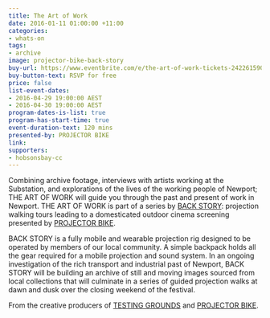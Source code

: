 ```yaml
---
title: The Art of Work
date: 2016-01-11 01:00:00 +11:00
categories:
- whats-on
tags:
- archive
image: projector-bike-back-story
buy-url: https://www.eventbrite.com/e/the-art-of-work-tickets-24226159094
buy-button-text: RSVP for free
price: false
list-event-dates:
- 2016-04-29 19:00:00 AEST
- 2016-04-30 19:00:00 AEST
program-dates-is-list: true
program-has-start-time: true
event-duration-text: 120 mins
presented-by: PROJECTOR BIKE
link: 
supporters:
- hobsonsbay-cc
---
```


<!-- http://thesubstation.org.au/show/projector-bike-back-story/ -->

<!-- # On current site, this is title "The art of work" — why? -->

Combining archive footage, interviews with artists working at the Substation, and explorations of the lives of the working people of Newport; THE ART OF WORK will guide you through the past and present of work in Newport. THE ART OF WORK is part of a series by [BACK STORY](http://www.theprojects.com.au/index#/back-story/): projection walking tours leading to a domesticated outdoor cinema screening presented by [PROJECTOR BIKE](http://www.projectorbike.com.au/).

BACK STORY is a fully mobile and wearable projection rig designed to be operated by members of our local community. A simple backpack holds all the gear required for a mobile projection and sound system. In an ongoing investigation of the rich transport and industrial past of Newport, BACK STORY will be building an archive of still and moving images sourced from local collections that will culminate in a series of guided projection walks at dawn and dusk over the closing weekend of the festival.

From the creative producers of [TESTING GROUNDS](http://www.theprojects.com.au/index#/testing-grounds/) and [PROJECTOR BIKE](http://www.theprojects.com.au/index#/projectorbike/).
